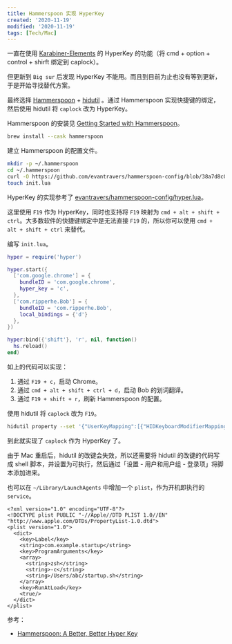 ```yaml
---
title: Hammerspoon 实现 HyperKey
created: '2020-11-19'
modified: '2020-11-19'
tags: [Tech/Mac]
---
```


一直在使用 [Karabiner-Elements](https://karabiner-elements.pqrs.org/) 的 HyperKey 的功能（将 cmd + option + control + shirft 绑定到 caplock）。

但更新到 `Big sur` 后发现 HyperKey 不能用。而且到目前为止也没有等到更新，于是开始寻找替代方案。

最终选择 [Hammerspoon](https://www.hammerspoon.org/) + [hidutil](https://developer.apple.com/library/archive/technotes/tn2450/_index.html) 。通过 Hammerspoon 实现快捷键的绑定，然后使用 hidutil 将 `caplock` 改为 HyperKey。

Hammerspoon 的安装见 [Getting Started with Hammerspoon](https://www.hammerspoon.org/go/)。

```bash
brew install --cask hammerspoon
```

建立 Hammerspoon 的配置文件。

```bash
mkdir -p ~/.hammerspoon
cd ~/.hammerspoon
curl -O https://github.com/evantravers/hammerspoon-config/blob/38a7d8c0ad2190d1563d681725628e4399dcbe6c/hyper.lua
touch init.lua
```

HyperKey 的实现参考了 [evantravers/hammerspoon-config/hyper.lua](https://github.com/evantravers/hammerspoon-config/blob/38a7d8c0ad2190d1563d681725628e4399dcbe6c/hyper.lua)。

这里使用 `F19` 作为 HyperKey，同时也支持将 `F19` 映射为 `cmd + alt + shift + ctrl`。大多数软件的快捷键绑定中是无法直接 `F19` 的，所以你可以使用 `cmd + alt + shift + ctrl` 来替代。

编写 `init.lua`。

```lua
hyper = require('hyper')

hyper.start({
  ['com.google.chrome'] = {
    bundleID = 'com.google.chrome',
    hyper_key = 'c',
  },
  ['com.ripperhe.Bob'] = {
    bundleID = 'com.ripperhe.Bob',
    local_bindings = {'d'}
  },
})

hyper:bind({'shift'}, 'r', nil, function()
  hs.reload()
end)
```

如上的代码可以实现：

1. 通过 `F19 + c`，启动 Chrome。
2. 通过 `cmd + alt + shift + ctrl + d`，启动 Bob 的划词翻译。
3. 通过 `F19 + shift + r`，刷新 Hammerspoon 的配置。

使用 hidutil 将 `caplock` 改为 `F19`。

```bash
hidutil property --set '{"UserKeyMapping":[{"HIDKeyboardModifierMappingSrc":0x700000039,"HIDKeyboardModifierMappingDst":0x70000006E}]}'
```

到此就实现了 `caplock` 作为 HyperKey 了。

由于 Mac 重启后，hidutil 的改键会失效，所以还需要将 hidutil 的改键的代码写成 shell 脚本，并设置为可执行，然后通过「设置 - 用户和用户组 - 登录项」将脚本添加进来。

也可以在 `~/Library/LaunchAgents` 中增加一个 `plist`，作为开机即执行的 `service`。

```plist
<?xml version="1.0" encoding="UTF-8"?>
<!DOCTYPE plist PUBLIC "-//Apple//DTD PLIST 1.0//EN" "http://www.apple.com/DTDs/PropertyList-1.0.dtd">
<plist version="1.0">
  <dict>
    <key>Label</key>
    <string>com.example.startup</string>
    <key>ProgramArguments</key>
    <array>
      <string>zsh</string>
      <string>-c</string>
      <string>/Users/abc/startup.sh</string>
    </array>
    <key>RunAtLoad</key>
    <true/>
  </dict>
</plist>
```

参考：

- [Hammerspoon: A Better, Better Hyper Key](http://evantravers.com/articles/2020/06/08/hammerspoon-a-better-better-hyper-key/)
